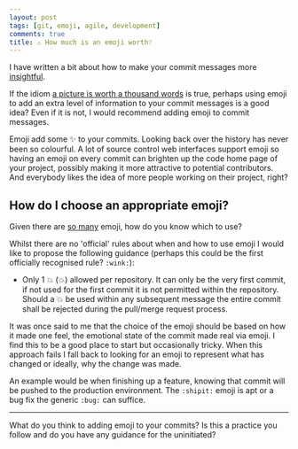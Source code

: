 ```yaml
---
layout: post
tags: [git, emoji, agile, development]
comments: true
title: ⚠ How much is an emoji worth❔
---
```


I have written a bit about how to make your commit messages more [insightful](are-your-commit-messages-insightful/).

If the idiom [a picture is worth a thousand words](https://en.wikipedia.org/wiki/Ae_picture_is_worth_a_thousand_words) is true, perhaps using emoji to add an extra level of information to your commit messages is a good idea? Even if it is not, I would recommend adding emoji to commit messages.

Emoji add some ✨ to your commits. Looking back over the history has never been so colourful. A lot of source control web interfaces support emoji so having an emoji on every commit can brighten up the code home page of your project, possibly making it more attractive to potential contributors. And everybody likes the idea of more people working on their project, right?

## How do I choose an appropriate emoji?

Given there are [so many](http://emojipedia.org/faq/) emoji, how do you know which to use?

Whilst there are no 'official' rules about when and how to use emoji I would like to propose the following guidance (perhaps this could be the first officially recognised rule? `:wink:`):

* Only 1 💥 (:boom:) allowed per repository. It can only be the very first commit, if not used for the first commit it is not permitted within the repository. Should a 💥 be used within any subsequent message the entire commit shall be rejected during the pull/merge request process.

It was once said to me that the choice of the emoji should be based on how it made one feel, the emotional state of the commit made real via emoji. I find this to be a good place to start but occasionally tricky. When this approach fails I fall back to looking for an emoji to represent what has changed or ideally, why the change was made.

An example would be when finishing up a feature, knowing that commit will be pushed to the production environment. The `:shipit:` emoji is apt or a bug fix the generic `:bug:` can suffice.

---

What do you think to adding emoji to your commits? Is this a practice you follow and do you have any guidance for the uninitiated?